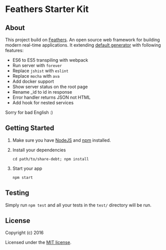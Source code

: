# Feathers Starter Kit

## About

This project build on [Feathers](http://feathersjs.com). An open source web  framework for building modern real-time applications.
It extending [default generator](https://github.com/feathersjs/generator-feathers) with following features:

- ES6 to ES5 transpiling with webpack
- Run server with `forever`
- Replace `jshist` with `eslint`
- Replace `mocha` with `ava`
- Add docker support
- Show server status on the root page
- Rename _id to id in response
- Error handler returns JSON not HTML
- Add hook for nested services

Sorry for bad English :)

## Getting Started

1. Make sure you have [NodeJS](https://nodejs.org/) and [npm](https://www.npmjs.com/) installed.
2. Install your dependencies
    
    ```
    cd path/to/share-debt; npm install
    ```

3. Start your app
    
    ```
    npm start
    ```

## Testing

Simply run `npm test` and all your tests in the `test/` directory will be run.

## License

Copyright (c) 2016

Licensed under the [MIT license](LICENSE).
